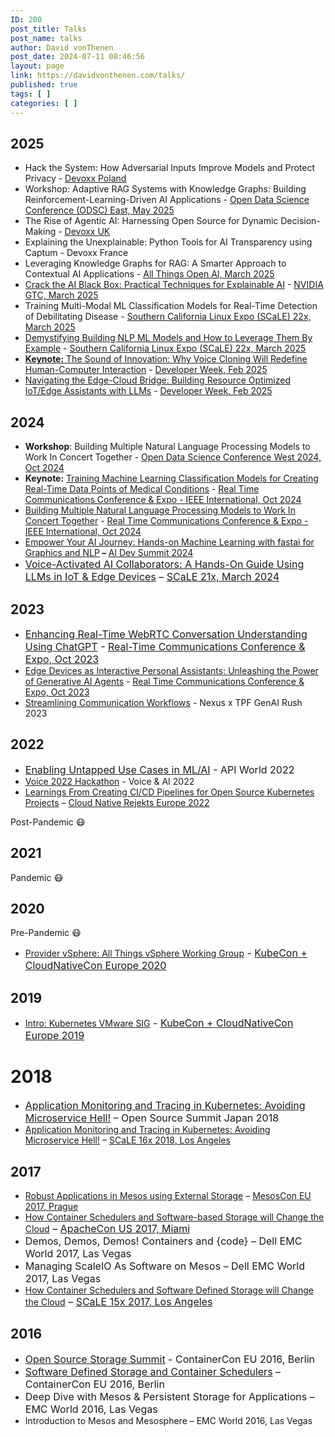 ```yaml
---
ID: 200
post_title: Talks
post_name: talks
author: David vonThenen
post_date: 2024-07-11 08:46:56
layout: page
link: https://davidvonthenen.com/talks/
published: true
tags: [ ]
categories: [ ]
---
```

<!-- wp:heading -->
<h2 class="wp-block-heading">2025</h2>
<!-- /wp:heading -->

<!-- wp:list -->
<ul class="wp-block-list">

<!-- wp:list-item -->
<li>Hack the System: How Adversarial Inputs Improve Models and Protect Privacy - <a href="https://www.devoxx.co.uk/speaker/?id=9501" title="">Devoxx Poland</a></li>
<!-- /wp:list-item -->

<!-- wp:list-item -->
<li>Workshop: Adaptive RAG Systems with Knowledge Graphs: Building Reinforcement-Learning-Driven AI Applications - <a href="https://odsc.com/speakers/adaptive-rag-systems-with-knowledge-graphs-building-reinforcement-learning-driven-ai-applications/" title="">Open Data Science Conference (ODSC) East, May 2025</a></li>
<!-- /wp:list-item -->

<!-- wp:list-item -->
<li>The Rise of Agentic AI: Harnessing Open Source for Dynamic Decision-Making - <a href="https://www.devoxx.co.uk/speaker/?id=9501" title="">Devoxx UK</a></li>
<!-- /wp:list-item -->

<!-- wp:list-item -->
<li>Explaining the Unexplainable: Python Tools for AI Transparency using Captum - Devoxx France</li>
<!-- /wp:list-item -->

<!-- wp:list-item -->
<li>Leveraging Knowledge Graphs for RAG: A Smarter Approach to Contextual AI Applications - <a href="https://allthingsopen.ai/sessions/leveraging-knowledge-graphs-for-rag-a-smarter-approach-to-contextual-ai-applications" title="">All Things Open AI, March 2025</a></li>
<!-- /wp:list-item -->

<!-- wp:list-item -->
<li><a href="https://youtu.be/umurTAD4x2Y" target="_blank">Crack the AI Black Box: Practical Techniques for Explainable AI</a> - <a href="https://www.nvidia.com/gtc/session-catalog/?search=S74147#/session/1734135317253001NfAh" title="">NVIDIA GTC, March 2025</a></li>
<!-- /wp:list-item -->

<!-- wp:list-item -->
<li>Training Multi-Modal ML Classification Models for Real-Time Detection of Debilitating Disease - <a href="https://www.socallinuxexpo.org/scale/22x/presentations/training-multi-modal-ml-classification-models-real-time-detection" title="">Southern California Linux Expo (SCaLE) 22x, March 2025</a></li>
<!-- /wp:list-item -->

<!-- wp:list-item -->
<li><a href="https://youtu.be/hAvCtpKnkLI" target="_blank">Demystifying Building NLP ML Models and How to Leverage Them By Example</a> - <a href="https://www.socallinuxexpo.org/scale/22x/presentations/training-multi-modal-ml-classification-models-real-time-detection" title="">Southern California Linux Expo (SCaLE) 22x, March 2025</a></li>
<!-- /wp:list-item -->

<!-- wp:list-item -->
<li><a href="https://youtu.be/WkQnqkHrzEQ" target="_blank"><strong>Keynote:</strong> The Sound of Innovation: Why Voice Cloning Will Redefine Human-Computer Interaction</a> - <a href="https://developerweek2025.sched.com/event/1tz7d/keynote-digitalocean-the-sound-of-innovation-why-voice-cloning-will-redefine-human-computer-interaction" title="">Developer Week, Feb 2025</a></li>
<!-- /wp:list-item -->

<!-- wp:list-item -->
<li><a href="https://youtu.be/mAvCaSFuLZk" target="_blank">Navigating the Edge-Cloud Bridge: Building Resource Optimized IoT/Edge Assistants with LLMs</a> - <a href="https://developerweek2025.sched.com/event/1tz6p/open-session-navigating-the-edge-cloud-bridge-building-resource-optimized-iotedge-assistants-with-llms" title="">Developer Week, Feb 2025</a></li>
<!-- /wp:list-item -->
</ul>
<!-- /wp:list -->

<!-- wp:heading -->
<h2 class="wp-block-heading">2024</h2>
<!-- /wp:heading -->

<!-- wp:list -->
<ul class="wp-block-list"><!-- wp:list-item -->
<li><strong>Workshop</strong>: Building Multiple Natural Language Processing Models to Work In Concert Together - <a href="https://odsc.com/speakers/building-multiple-natural-language-processing-models-to-work-in-concert-together/" title="">Open Data Science Conference West 2024, Oct 2024</a></li>
<!-- /wp:list-item -->

<!-- wp:list-item -->
<li><strong>Keynote:</strong> <a href="https://youtu.be/YgeinCCUBCk?si=m6dhalbBiwbOouJv" title="">Training Machine Learning Classification Models for Creating Real-Time Data Points of Medical Conditions</a>&nbsp;- <a href="https://www.rtc-conference.com/2024/presentation/?hid=313" title="">Real Time Communications Conference &amp; Expo - IEEE International, Oct 2024</a></li>
<!-- /wp:list-item -->

<!-- wp:list-item -->
<li><a href="https://youtu.be/0DHHS17mn_o?si=wZVUiX2Mx64zfKEy" title="">Building Multiple Natural Language Processing Models to Work In Concert Together</a> - <a href="https://www.rtc-conference.com/2024/presentation/?hid=312" title="">Real Time Communications Conference &amp; Expo - IEEE International, Oct 2024</a></li>
<!-- /wp:list-item -->

<!-- wp:list-item -->
<li><a href="https://developerweekmanagement2024.sched.com/event/1cuKJ/open-talk-ai-empower-your-ai-journey-hands-on-machine-learning-with-fastai-for-graphics-and-nlp">Empower Your AI Journey: Hands-on Machine Learning with fastai for Graphics and NLP</a><strong> – </strong><a href="https://developerweekmanagement2024.sched.com/event/1cuKJ/open-talk-ai-empower-your-ai-journey-hands-on-machine-learning-with-fastai-for-graphics-and-nlp">AI Dev Summit 2024</a></li>
<!-- /wp:list-item -->

<!-- wp:list-item -->
<li><a style="font-size: 1rem;" href="https://www.youtube.com/watch?v=9Nj4hKy70yQ">Voice-Activated AI Collaborators: A Hands-On Guide Using LLMs in IoT &amp; Edge Devices</a><span style="font-size: 1rem;"> – </span><a style="font-size: 1rem;" href="https://www.socallinuxexpo.org/scale/21x/presentations/voice-activated-ai-collaborators-hands-guide-using-llms-iot-edge-devices">SCaLE 21x, March 2024</a></li>
<!-- /wp:list-item --></ul>
<!-- /wp:list -->

<!-- wp:heading -->
<h2 class="wp-block-heading">2023</h2>
<!-- /wp:heading -->

<!-- wp:list -->
<ul class="wp-block-list"><!-- wp:list-item -->
<li><a style="font-size: 1rem;" href="https://youtu.be/u-Q2TdzS7d8?si=yoAHHzLxEX5yL2Ca">Enhancing Real-Time WebRTC Conversation Understanding Using ChatGPT</a><span style="font-size: 1rem;"> - </span><a style="font-size: 1rem;" href="https://www.rtc-conference.com/2023/presentation/?hid=325">Real-Time Communications Conference &amp; Expo, Oct 2023</a></li>
<!-- /wp:list-item -->

<!-- wp:list-item -->
<li><a href="https://youtu.be/ctyWBG-x9y8?si=Hn7FVDRN1C0m_ZUL">Edge Devices as Interactive Personal Assistants: Unleashing the Power of Generative AI Agents</a> - <a href="https://www.rtc-conference.com/2023/presentation/?hid=326">Real Time Communications Conference &amp; Expo, Oct 2023</a></li>
<!-- /wp:list-item -->

<!-- wp:list-item -->
<li><a href="https://youtu.be/8gfWnN_hwGk">Streamlining Communication Workflows</a> - Nexus x TPF GenAI Rush 2023</li>
<!-- /wp:list-item --></ul>
<!-- /wp:list -->

<!-- wp:heading -->
<h2 class="wp-block-heading">2022</h2>
<!-- /wp:heading -->

<!-- wp:list -->
<ul class="wp-block-list"><!-- wp:list-item -->
<li><a style="font-size: 1rem;" href="https://youtu.be/XYQPIHazMK8">Enabling Untapped Use Cases in ML/AI</a><span style="font-size: 1rem;"> - API World 2022</span></li>
<!-- /wp:list-item -->

<!-- wp:list-item -->
<li><a href="https://youtu.be/iqaCboSdscI">Voice 2022 Hackathon</a> - Voice &amp; AI 2022</li>
<!-- /wp:list-item -->

<!-- wp:list-item -->
<li><a href="https://youtu.be/IGRbpNmBmKA?si=FU-RYy6_Wo_-L8kF" title="">Learnings From Creating CI/CD Pipelines for Open Source Kubernetes Projects</a> – <a href="https://cfp.cloud-native.rejekts.io/cloud-native-rejekts-eu-valencia-2022/talk/DRRWA3/" title="">Cloud Native Rejekts Europe 2022</a></li>
<!-- /wp:list-item --></ul>
<!-- /wp:list -->

<!-- wp:paragraph -->
<p>Post-Pandemic 😷</p>
<!-- /wp:paragraph -->

<!-- wp:heading -->
<h2 class="wp-block-heading">2021</h2>
<!-- /wp:heading -->

<!-- wp:paragraph -->
<p>Pandemic 😷</p>
<!-- /wp:paragraph -->

<!-- wp:heading -->
<h2 class="wp-block-heading">2020</h2>
<!-- /wp:heading -->

<!-- wp:paragraph -->
<p>Pre-Pandemic 😷</p>
<!-- /wp:paragraph -->

<!-- wp:list -->
<ul class="wp-block-list"><!-- wp:list-item -->
<li><a href="https://youtu.be/Yhx6YO2ZowM?si=Ai3jidVINB21mxnR" title="">Provider vSphere: All Things vSphere Working Group</a><span style="font-size: 1rem;"> - <a href="https://kccnceu20.sched.com/event/ZevZ/provider-vsphere-all-things-vsphere-working-group-david-vonthenen-fabio-rapposelli-vmware" title="">KubeCon + CloudNativeCon Europe 2020</a></span></li>
<!-- /wp:list-item --></ul>
<!-- /wp:list -->

<!-- wp:heading -->
<h2 class="wp-block-heading">2019</h2>
<!-- /wp:heading -->

<!-- wp:list -->
<ul class="wp-block-list"><!-- wp:list-item -->
<li><a href="https://youtu.be/ijekYPaGW3k?si=RjHBqNSipQwHdgeL" title="">Intro: Kubernetes VMware SIG</a><span style="font-size: 1rem;"> - <a href="https://kccnceu19.sched.com/event/MPi1/intro-kubernetes-vmware-sig-david-vonthenen-steven-wong-vmware" title="">KubeCon + CloudNativeCon Europe 2019</a></span></li>
<!-- /wp:list-item --></ul>
<!-- /wp:list -->

<!-- wp:heading {"level":1} -->
<h1 class="wp-block-heading">2018</h1>
<!-- /wp:heading -->

<!-- wp:list -->
<ul class="wp-block-list"><!-- wp:list-item -->
<li><a style="font-size: 1rem;" href="https://ossalsjp18.sched.com/event/EaYd/application-monitoring-and-tracing-in-kubernetes-avoiding-microservice-hell-david-vonthenen-vmware">Application Monitoring and Tracing in Kubernetes: Avoiding Microservice Hell!</a><span style="font-size: 1rem;"> – Open Source Summit Japan 2018</span></li>
<!-- /wp:list-item -->

<!-- wp:list-item -->
<li><a href="https://www.youtube.com/live/wBRAcDWGiB0?si=CCG7z8OMYH-s61OQ" title="">Application Monitoring and Tracing in Kubernetes: Avoiding Microservice Hell!</a> – <a href="https://www.socallinuxexpo.org/scale/16x/presentations/application-monitoring-and-tracing-kubernetes-avoiding-microservice-hell" title="">SCaLE 16x 2018, Los Angeles</a></li>
<!-- /wp:list-item --></ul>
<!-- /wp:list -->

<!-- wp:heading -->
<h2 class="wp-block-heading">2017</h2>
<!-- /wp:heading -->

<!-- wp:list -->
<ul class="wp-block-list"><!-- wp:list-item -->
<li><a href="https://youtu.be/HbgBQ_TsPqs?si=Fx-I7lHROP6MQQ2K" title="">Robust Applications in Mesos using External Storage</a> – <a href="https://mesosconeu17.sched.com/event/C2jx/robust-applications-in-mesos-using-external-storage-david-vonthenen-code" title="">MesosCon EU 2017, Prague</a></li>
<!-- /wp:list-item -->

<!-- wp:list-item -->
<li><a href="https://youtu.be/ph8KlAXX49I?si=OII-d5IAo4Dsajy9" title="">How Container Schedulers and Software-based Storage will Change the Cloud</a><span style="font-size: 1rem;"> – <a href="https://apachecon2017.sched.com/event/9zvO/how-container-schedulers-and-software-based-storage-will-change-the-cloud-david-vonthenen-code-by-dell-emc" title="">ApacheCon US 2017, Miami</a></span></li>
<!-- /wp:list-item -->

<!-- wp:list-item -->
<li><span style="font-size: 1rem;">Demos, Demos, Demos! Containers and {code} – Dell EMC World 2017, Las Vegas</span></li>
<!-- /wp:list-item -->

<!-- wp:list-item -->
<li><span style="font-size: 1rem;">Managing ScaleIO As Software on Mesos – Dell EMC World 2017, Las Vegas</span></li>
<!-- /wp:list-item -->

<!-- wp:list-item -->
<li><a href="https://www.youtube.com/live/6kYRv6ShRSo?si=SzU83AVZ6jQyRu2-" title="">How Container Schedulers and Software Defined Storage will Change the Cloud</a><span style="font-size: 1rem;"> – <a href="https://www.socallinuxexpo.org/scale/15x/presentations/how-container-schedulers-and-software-defined-storage-will-change-cloud" title="">SCaLE 15x 2017, Los Angeles</a></span></li>
<!-- /wp:list-item --></ul>
<!-- /wp:list -->

<!-- wp:heading -->
<h2 class="wp-block-heading">2016</h2>
<!-- /wp:heading -->

<!-- wp:list -->
<ul class="wp-block-list"><!-- wp:list-item -->
<li><a style="font-size: 1rem;" href="https://linuxconcontainerconeurope2016.sched.com/event/8Iq4/open-source-storage-summit-presented-by-code-by-dell-emc-pre-registration-required">Open Source Storage Summit</a><span style="font-size: 1rem;"> - ContainerCon EU 2016, Berlin</span></li>
<!-- /wp:list-item -->

<!-- wp:list-item -->
<li><a style="font-size: 1rem;" href="https://linuxconcontainerconeurope2016.sched.com/event/7oHl/game-changer-software-defined-storage-and-container-schedulers-david-vonthenen-emc-code?iframe=no&amp;w=100%25&amp;sidebar=yes&amp;bg=no">Software Defined Storage and Container Schedulers</a><span style="font-size: 1rem;"> – ContainerCon EU 2016, Berlin</span></li>
<!-- /wp:list-item -->

<!-- wp:list-item -->
<li><span style="font-size: 1rem;">Deep Dive with Mesos &amp; Persistent Storage for Applications – EMC World 2016, Las Vegas</span></li>
<!-- /wp:list-item -->

<!-- wp:list-item -->
<li>Introduction to Mesos and Mesosphere – EMC World 2016, Las Vegas</li>
<!-- /wp:list-item --></ul>
<!-- /wp:list -->

<!-- wp:paragraph -->
<p></p>
<!-- /wp:paragraph -->